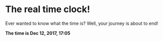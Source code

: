 # The real time clock!

Ever wanted to know what the time is? Well, your journey is about to end!

**The time is Dec 12, 2017, 17:05**